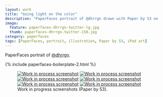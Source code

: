 ```yaml
---
layout: work
title: "Going light on the color"
description: "PaperFaces portrait of @dhrrgn drawn with Paper by 53 on an iPad."
image: 
  feature: paperfaces-dhrrgn-twitter-lg.jpg
  thumb: paperfaces-dhrrgn-twitter-150.jpg
category: paperfaces
tags: [PaperFaces, portrait, illustration, Paper by 53, iPad art]
---
```


PaperFaces portrait of [@dhrrgn](http://twitter.com/dhrrgn).

{% include paperfaces-boilerplate-2.html %}

<figure class="half">
	<a href="{{ site.url }}/images/paperfaces-dhrrgn-process-1-lg.jpg"><img src="{{ site.url }}/images/paperfaces-dhrrgn-process-1-600.jpg" alt="Work in process screenshot"></a>
	<a href="{{ site.url }}/images/paperfaces-dhrrgn-process-2-lg.jpg"><img src="{{ site.url }}/images/paperfaces-dhrrgn-process-2-600.jpg" alt="Work in process screenshot"></a>
	<a href="{{ site.url }}/images/paperfaces-dhrrgn-process-3-lg.jpg"><img src="{{ site.url }}/images/paperfaces-dhrrgn-process-3-600.jpg" alt="Work in process screenshot"></a>
	<a href="{{ site.url }}/images/paperfaces-dhrrgn-process-4-lg.jpg"><img src="{{ site.url }}/images/paperfaces-dhrrgn-process-4-600.jpg" alt="Work in process screenshot"></a>
	<a href="{{ site.url }}/images/paperfaces-dhrrgn-process-5-lg.jpg"><img src="{{ site.url }}/images/paperfaces-dhrrgn-process-5-600.jpg" alt="Work in process screenshot"></a>
	<a href="{{ site.url }}/images/paperfaces-dhrrgn-process-6-lg.jpg"><img src="{{ site.url }}/images/paperfaces-dhrrgn-process-6-600.jpg" alt="Work in process screenshot"></a>
	<figcaption>Work in progress screenshots (Paper by 53).</figcaption>
</figure>